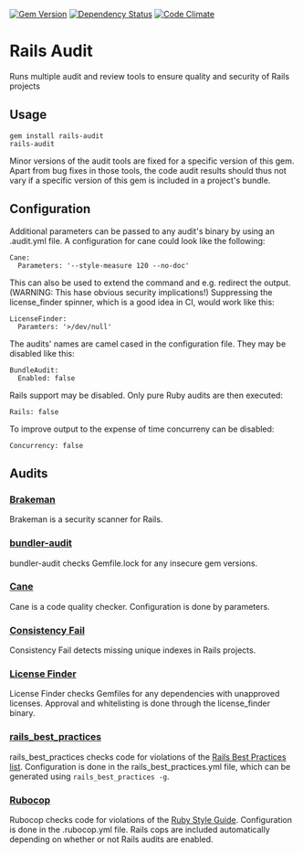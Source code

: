 [![Gem Version](https://badge.fury.io/rb/rails-audit.png)](http://badge.fury.io/rb/rails-audit)
[![Dependency Status](https://gemnasium.com/cschramm/rails-audit.png)](https://gemnasium.com/cschramm/rails-audit)
[![Code Climate](https://codeclimate.com/github/cschramm/rails-audit.png)](https://codeclimate.com/github/cschramm/rails-audit)

# Rails Audit

Runs multiple audit and review tools to ensure quality and security of
Rails projects

## Usage

    gem install rails-audit
    rails-audit

Minor versions of the audit tools are fixed for a specific version of this gem.
Apart from bug fixes in those tools, the code audit results should thus not
vary if a specific version of this gem is included in a project's bundle.

## Configuration

Additional parameters can be passed to any audit's binary by using an .audit.yml
file. A configuration for cane could look like the following:

    Cane:
      Parameters: '--style-measure 120 --no-doc'

This can also be used to extend the command and e.g. redirect the output.
(WARNING: This hase obvious security implications!) Suppressing the
license_finder spinner, which is a good idea in CI, would work like this:

    LicenseFinder:
      Paramters: '>/dev/null'

The audits' names are camel cased in the configuration file. They may be
disabled like this:

    BundleAudit:
      Enabled: false

Rails support may be disabled. Only pure Ruby audits are then executed:

    Rails: false

To improve output to the expense of time concurreny can be disabled:

    Concurrency: false

## Audits

### [Brakeman](http://brakemanscanner.org/)

Brakeman is a security scanner for Rails.

### [bundler-audit](https://github.com/rubysec/bundler-audit)

bundler-audit checks Gemfile.lock for any insecure gem versions.

### [Cane](https://github.com/square/cane)

Cane is a code quality checker. Configuration is done by parameters.

### [Consistency Fail](https://github.com/trptcolin/consistency_fail)

Consistency Fail detects missing unique indexes in Rails projects.

### [License Finder](https://github.com/pivotal/LicenseFinder)

License Finder checks Gemfiles for any dependencies with unapproved licenses.
Approval and whitelisting is done through the license\_finder binary.

### [rails\_best\_practices](https://github.com/railsbp/rails_best_practices)

rails\_best\_practices checks code for violations of the [Rails Best Practices list](http://rails-bestpractices.com/). Configuration is done in the rails\_best\_practices.yml file, which can be generated using `rails_best_practices -g`.

### [Rubocop](https://github.com/bbatsov/rubocop)

Rubocop checks code for violations of the [Ruby Style Guide](https://github.com/bbatsov/ruby-style-guide). Configuration is done in the .rubocop.yml file.
Rails cops are included automatically depending on whether or not Rails audits
are enabled.
